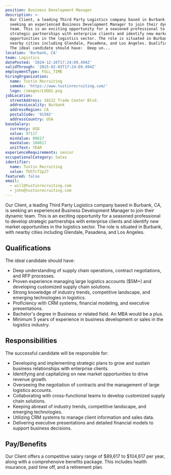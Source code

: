 ```yaml
---
position: Business Development Manager
description: >-
  Our Client, a leading Third Party Logistics company based in Burbank, CA, is
  seeking an experienced Business Development Manager to join their dynamic
  team. This is an exciting opportunity for a seasoned professional to develop
  strategic partnerships with enterprise clients and identify new market
  opportunities in the logistics sector. The role is situated in Burbank, with
  nearby cities including Glendale, Pasadena, and Los Angeles. Qualifications
  The ideal candidate should have:  Deep un...
location: 'Burbank, CA'
team: Logistics
datePosted: '2024-12-26T17:24:09.494Z'
validThrough: '2025-02-03T17:24:09.494Z'
employmentType: FULL_TIME
hiringOrganization:
  name: Tustin Recruiting
  sameAs: 'https://www.tustinrecruiting.com/'
  logo: /images/LOGO1.png
jobLocation:
  streetAddress: 10122 Trade Center Blvd.
  addressLocality: Burbank
  addressRegion: CA
  postalCode: '91502'
  addressCountry: USA
baseSalary:
  currency: USD
  value: 97117
  minValue: 89617
  maxValue: 104617
  unitText: YEAR
experienceRequirements: senior
occupationalCategory: Sales
identifier:
  name: Tustin Recruiting
  value: TUSTcf2p27
featured: false
email:
  - will@tustinrecruiting.com
  - john@tustinrecruiting.com
---
```




Our Client, a leading Third Party Logistics company based in Burbank, CA, is seeking an experienced Business Development Manager to join their dynamic team. This is an exciting opportunity for a seasoned professional to develop strategic partnerships with enterprise clients and identify new market opportunities in the logistics sector. The role is situated in Burbank, with nearby cities including Glendale, Pasadena, and Los Angeles.

## Qualifications

The ideal candidate should have:

- Deep understanding of supply chain operations, contract negotiations, and RFP processes.
- Proven experience managing large logistics accounts ($5M+) and developing customized supply chain solutions.
- Strong knowledge of industry trends, competitive landscape, and emerging technologies in logistics.
- Proficiency with CRM systems, financial modeling, and executive presentations.
- Bachelor's degree in Business or related field. An MBA would be a plus.
- Minimum 5 years of experience in business development or sales in the logistics industry.

## Responsibilities

The successful candidate will be responsible for:

- Developing and implementing strategic plans to grow and sustain business relationships with enterprise clients.
- Identifying and capitalizing on new market opportunities to drive revenue growth.
- Overseeing the negotiation of contracts and the management of large logistics accounts.
- Collaborating with cross-functional teams to develop customized supply chain solutions.
- Keeping abreast of industry trends, competitive landscape, and emerging technologies.
- Utilizing CRM systems to manage client information and sales data.
- Delivering executive presentations and detailed financial models to support business decisions.

## Pay/Benefits

Our Client offers a competitive salary range of $89,617 to $104,617 per year, along with a comprehensive benefits package. This includes health insurance, paid time off, and a retirement plan.
